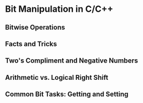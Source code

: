 # Bit Manipulation in C/C++


## Bitwise Operations

## Facts and Tricks

## Two's Compliment and Negative Numbers

## Arithmetic vs. Logical Right Shift

## Common Bit Tasks: Getting and Setting
